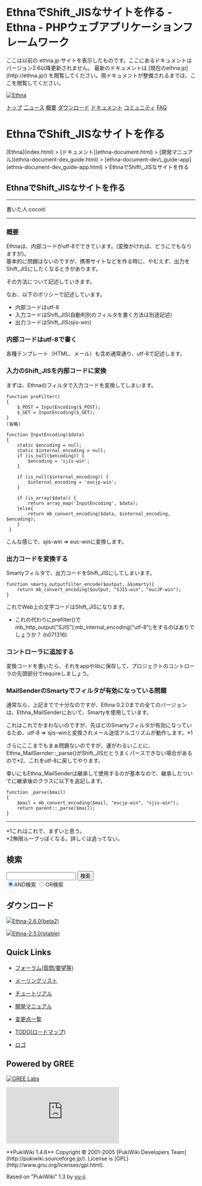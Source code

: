 # EthnaでShift_JISなサイトを作る - Ethna - PHPウェブアプリケーションフレームワーク</title>
 <link rel="stylesheet" href="skin/ethna/ethna.css" title="ethna" type="text/css" charset="utf-8">

 <link rel="alternate" type="application/rss+xml" title="RSS" href="cmd=rss.html">

 <script type="text/javascript" src="skin/trackback.js"></script>

</head>
ここは以前の ethna.jp サイトを表示したものです。ここにあるドキュメントはバージョン2.6以降更新されません。  
最新のドキュメントは [現在のethna.jp](http://ethna.jp/) を閲覧してください。現ドキュメントが整備されるまでは、ここを閲覧してください。

<!-- ??BEGIN id:wrapper --><!-- ?? Navigator ?? ======================================================= -->

[![Ethna](image/navlogo.gif)](/)

[トップ](ethna.html "ethna (11d)") [二ュース](ethna-news.html "ethna-news (11d)") [概要](ethna-about.html "ethna-about (11d)") [ダウンロード](ethna-download.html "ethna-download (25d)") [ドキュメント](ethna-document.html "ethna-document (884d)") [コミュニティ](ethna-community.html "ethna-community (619d)") [FAQ](ethna-document-faq.html "ethna-document-faq (1240d)")

<!-- ?? Header ?? ========================================================== -->

# EthnaでShift\_JISなサイトを作る 

<!-- ?? Content ?? ========================================================= -->
<!-- ??BEGIN id:main -->
<!-- ??BEGIN id:wrap_content -->
<!-- ??BEGIN id:content -->
<!-- ??BEGIN id:page_navigator -->
<!-- ??END id:PageNavigator -->
<!-- ??BEGIN id:body --> [Ethna](index.html) > [ドキュメント](ethna-document.html) > [開発マニュアル](ethna-document-dev_guide.html) > [ethna-document-dev\_guide-app](ethna-document-dev_guide-app.html) > EthnaでShift\_JISなサイトを作る 
## EthnaでShift\_JISなサイトを作る [](ethna-document-dev_guide-app-sjis.html#a4bcb9a0 "a4bcb9a0")

* * *

書いた人:cocoiti

* * *

### 概要 [](ethna-document-dev_guide-app-sjis.html#h7e429fc "h7e429fc")

Ethnaは、内部コードがutf-8でできています。(変換かければ、どうにでもなりますが)。  
基本的に問題はないのですが、携帯サイトなどを作る時に、やむえず、出力をShift\_JISにしたくなるときがあります。

その方法について記述していきます。

なお、以下のポリシーで記述しています。

- 内部コードはutf-8
- 入力コードはShift\_JIS(自動判別のフィルタを書く方法は別途記述）
- 出力コードはShift\_JIS(sjis-win)

### 内部コードはutf-8で書く [](ethna-document-dev_guide-app-sjis.html#r1470ae9 "r1470ae9")

各種テンプレート（HTML、メール）も含め通常通り、utf-8で記述します。

### 入力のShift\_JISを内部コードに変換 [](ethna-document-dev_guide-app-sjis.html#m4997005 "m4997005")

まずは、Ethnaのフィルタで入力コードを変換してしまいます。

    function preFilter()
    {
        $_POST = InputEncoding($_POST);
        $_GET = InputEncoding($_GET);
    }
    (省略)
    
    function InputEncoding($data)
    {
        static $encoding = null;
        static $internal_encoding = null;
        if (is_null($encoding)) {
            $encoding = 'sjis-win';
        }
    
        if (is_null($internal_encoding)) {
            $internal_encoding = 'eucjp-win';
        }
    
        if (is_array($data)) {
            return array_map('InputEncoding', $data);
        }else{
            return mb_convert_encoding($data, $internal_encoding, $encoding);
        }
     }

こんな感じで、sjis-win => euc-winに変換します。

### 出力コードを変換する [](ethna-document-dev_guide-app-sjis.html#eac25063 "eac25063")

Smartyフィルタで、出力コードをShift\_JISにしてしまいます。

    function smarty_outputfilter_encode($output, &$smarty){
        return mb_convert_encoding($output, "SJIS-win", "eucJP-win");
    }

これでWeb上の文字コードはShift\_JISになります。

- これの代わりにprefilter()でmb\_http\_output("SJIS");mb\_internal\_encoding("utf-8");をするのはありでしょうか？ (n071316)

### コントローラに追加する [](ethna-document-dev_guide-app-sjis.html#s176e6e2 "s176e6e2")

変換コードを書いたら、それをappやlibに保存して、プロジェクトのコントローラの先頭部分でrequireしましょう。

### MailSenderのSmartyでフィルタが有効になっている問題 [](ethna-document-dev_guide-app-sjis.html#v17b7aef "v17b7aef")

通常なら、上記までで十分なのですが、Ethna 0.2.0までの全てのバージョンは、Ethna\_MailSenderにおいて、Smartyを使用しています。

これはこれでかまわないのですが、先ほどのSmartyフィルタが有効になっているため、utf-8 => sjis-winと変換されメール送信アルゴリズムが動作します。\*1

さらにここまでもまぁ問題ないのですが、運がわるいことに、Ethna\_MailSernder::\_parse()がShift\_JISだとうまくパースできない場合があるので\*2、これをutf-8に戻してやります。

幸いにもEthna\_MailSenderは継承して使用するのが基本なので、継承したついでに継承後のクラスに以下を追記します。

    function _parse($mail)
    {
        $mail = mb_convert_encoding($mail, "eucjp-win", "sjis-win");
        return parent::_parse($mail);
    }

<!-- ??END id:body -->
<!-- ??BEGIN id:summary --><!-- ??BEGIN id:note -->

* * *
\*1これはこれで、まずいと思う。  
\*2無限ループっぽくなる。詳しくは追ってない。  

<!-- ??END id:note -->
<!-- ??BEGIN id:trackback -->
<!-- ?? END id:trackback --><!-- ?? END id:attach -->
<!-- ?? END id:summary -->
<!-- ??END id:content -->
<!-- ?? END id:wrap_content --><!-- ??sidebar?? ========================================================== -->
<!-- ??BEGIN id:wrap_sidebar -->

<!-- ??BEGIN id:search_form -->

## 検索

<form action="http://ethna.jp/index.php?cmd=search" method="post">
            <input type="hidden" name="encode_hint" value="??">
            <input type="text" name="word" value="" size="20">
            <input type="submit" value="検索"><br>
            <input type="radio" name="type" value="AND" checked id="and_search"><label for="and_search">AND検索</label>
            <input type="radio" name="type" value="OR" id="or_search"><label for="or_search">OR検索</label>
    </form>

<!-- END id:search_form -->
<!-- ??BEGIN id:download_link -->

## ダウンロード

[![](image/minilogo.gif)Ethna-2.6.0(beta2)](ethna-download.html)

[![](image/minilogo.gif)Ethna-2.5.0(stable)](ethna-download.html)

<!-- END id:download_link -->
<!-- ??BEGIN id:download_link -->

## Quick Links

- [フォーラム(質問/要望等)](ethna-community-forum.html)
- [メーリングリスト](http://ml.ethna.jp/mailman/listinfo/users)

- [チュートリアル](ethna-document-tutorial.html)
- [開発マニュアル](ethna-document-dev_guide.html)
- [変更点一覧](ethna-document-changes.html)

- [TODO(ロードマップ)](TODO.html)
- [ロゴ](ethna-logo.html)

<!-- END id:download_link -->
<!-- ??BEGIN id:search_form -->

## Powered by GREE

 [![GREE Labs](http://labs.gree.jp/image/greelabs_logo.gif)](http://labs.gree.jp/)

<!-- END id:search_form -->
 [![SourceForge.jp](http://sourceforge.jp/sflogo.php?group_id=1343)](http://sourceforge.jp/)

<!-- ??END id:sidebar -->
<!-- ??END id:wrap_sidebar -->
<!-- ??END id:main --><!-- ?? Footer ?? ========================================================== -->
<!-- ??BEGIN id:footer -->
<!-- ??BEGIN id:copyright --> **PukiWiki 1.4.6** Copyright © 2001-2005 [PukiWiki Developers Team](http://pukiwiki.sourceforge.jp/). License is [GPL](http://www.gnu.org/licenses/gpl.html).  
 Based on "PukiWiki" 1.3 by [yu-ji](http://factage.com/yu-ji/).
<!-- ??END id:copyright -->
<!-- ??END id:footer --><!-- ?? END ?? ============================================================= -->
<!-- ??END id:wrapper -->
